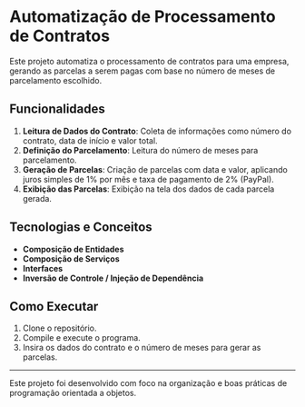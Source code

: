 # Automatização de Processamento de Contratos

Este projeto automatiza o processamento de contratos para uma empresa, gerando as parcelas a serem pagas com base no número de meses de parcelamento escolhido.

## Funcionalidades

1. **Leitura de Dados do Contrato**: Coleta de informações como número do contrato, data de início e valor total.
2. **Definição do Parcelamento**: Leitura do número de meses para parcelamento.
3. **Geração de Parcelas**: Criação de parcelas com data e valor, aplicando juros simples de 1% por mês e taxa de pagamento de 2% (PayPal).
4. **Exibição das Parcelas**: Exibição na tela dos dados de cada parcela gerada.

## Tecnologias e Conceitos

- **Composição de Entidades**
- **Composição de Serviços**
- **Interfaces**
- **Inversão de Controle / Injeção de Dependência**

## Como Executar

1. Clone o repositório.
2. Compile e execute o programa.
3. Insira os dados do contrato e o número de meses para gerar as parcelas.

---

Este projeto foi desenvolvido com foco na organização e boas práticas de programação orientada a objetos.
